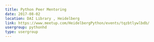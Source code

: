 ```yaml
---
title: Python Peer Mentoring
date: 2017-08-02
location: DAI Library , Heidelberg
link: https://www.meetup.com/HeidelbergPython/events/tqzbtlywlbdb/
usergroup: pythonhd
type: usergroup
---
```

